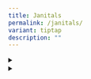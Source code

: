 ```yaml
---
title: Janitals
permalink: /janitals/
variant: tiptap
description: ""
---
```

<details class="isomer-details"><summary></summary><div data-type="detailsContent" class="isomer-details-content"><p></p></div></details><details class="isomer-details"><summary></summary><div data-type="detailsContent" class="isomer-details-content"><p></p></div></details>